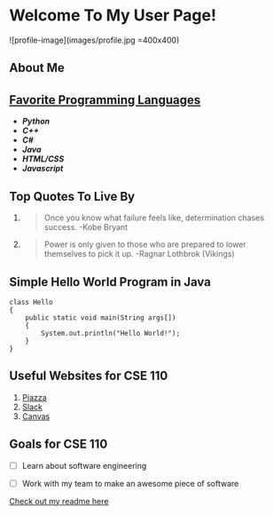 # Welcome To My User Page!

![profile-image](images/profile.jpg =400x400)

## **About Me**

###### 

## [**Favorite Programming Languages**](README.md)

- ***Python***
- ***C++***
- ***C#***
- ***Java***
- ***HTML/CSS***
- ***Javascript***

## **Top Quotes To Live By**

1. > Once you know what failure feels like, determination chases success. -Kobe Bryant

2. > Power is only given to those who are prepared to lower themselves to pick it up. -Ragnar Lothbrok (Vikings)

## **Simple Hello World Program in Java**

```
class Hello
{
    public static void main(String args[])
    {
        System.out.println("Hello World!");
    }
}
```

## **Useful Websites for CSE 110**

1. [Piazza](https://piazza.com/)
2. [Slack](https://slack.com/)
3. [Canvas](https://canvas.ucsd.edu/)

## **Goals for CSE 110**

- [ ] Learn about software engineering
- [ ] Work with my team to make an awesome piece of software


[Check out my readme here](README.md)
